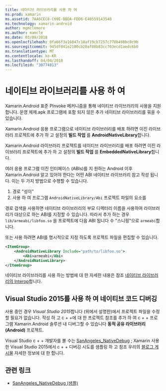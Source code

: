 ```yaml
---
title: 네이티브 라이브러리를 사용 하 여
ms.prod: xamarin
ms.assetid: 7AA6CEC8-C09E-BBDA-FDD6-E40559143548
ms.technology: xamarin-android
author: mgmclemore
ms.author: mamcle
ms.date: 03/09/2018
ms.openlocfilehash: 0fa66f3a16047c18af19cb7257c778b498bc0c9b
ms.sourcegitcommit: 945df041e2180cb20af08b83cc703ecd1aedc6b0
ms.translationtype: MT
ms.contentlocale: ko-KR
ms.lasthandoff: 04/04/2018
ms.locfileid: "30774813"
---
```

# <a name="using-native-libraries"></a>네이티브 라이브러리를 사용 하 여

Xamarin.Android 표준 PInvoke 메커니즘을 통해 네이티브 라이브러리의 사용을 지원 합니다. 운영 체제.apk 프로그램에 포함 되지 않은 추가 네이티브 라이브러리를 묶을 수 있습니다.

Xamarin.Android 응용 프로그램으로 네이티브 라이브러리를 배포 하려면 이진 라이브러리 프로젝트에 추가 하 고 설정의 **빌드 작업** 를 **AndroidNativeLibrary**합니다.

Xamarin.Android 라이브러리 프로젝트를 네이티브 라이브러리를 배포 하려면 이진 라이브러리 프로젝트에 추가 하 고 설정의 **빌드 작업** 를 **EmbeddedNativeLibrary**합니다.

여러 응용 프로그램 이진 인터페이스 (ABIs)를 지 원하는 Android 이후 Xamarin.Android 알고 있어야 한다는 어떤 ABI 네이티브 라이브러리 참고 작성 됩니다.
이는 두 가지 방법으로 수행할 수 있습니다.

1.  경로 "성이"
1.  사용 하 여 프로그램 `AndroidNativeLibrary/Abi` 프로젝트 파일의 요소를


경로 검색을 사용하면 네이티브 라이브러리의 부모 디렉터리 이름을 사용하여 라이브러리가 대상으로 하는 ABI를 지정할 수 있습니다. 따라서 추가 하는 경우 `lib/armeabi/libfoo.so` 을 프로젝트에 다음 ABI 됩니다 수 "스니핑"으로 `armeabi`합니다.

또는 사용 하려면 ABI를 명시적으로 지정 하도록 프로젝트 파일을 편집할 수 있습니다.

```xml
<ItemGroup>
    <AndroidNativeLibrary Include="path/to/libfoo.so">
        <Abi>armeabi</Abi>
    </AndroidNativeLibrary>
</ItemGroup>
```

네이티브 라이브러리를 사용 하는 방법에 대 한 자세한 내용은 참조 [네이티브 라이브러리의 Interop](http://www.mono-project.com/docs/advanced/pinvoke/)합니다.

## <a name="debugging-native-code-with-visual-studio-2015"></a>Visual Studio 2015를 사용 하 여 네이티브 코드 디버깅

사용 중인 경우 *Visual Studio 2015*합니다 (위에서 설명한)에서 프로젝트 파일을 수정할 필요가 없습니다.
작성 하 고 c + +에 대 한 프로젝트 참조를 추가 하 여 c + + 프로그램 Xamarin.Android 솔루션 내 디버그할 수 있습니다 **동적 공유 라이브러리 (Android)** 프로젝트.

Visual Studio c + + 개발자를 볼 수는 [SanAngeles_NativeDebug](https://developer.xamarin.com/samples/monodroid/SanAngeles_NDK/) ; Xamarin 사용한 Visual Studio 2015에서 c + + 디버깅 시도를 샘플링 하 고 참조 우리의 [블로그 게시물](https://blog.xamarin.com/build-and-debug-c-libraries-in-xamarin-android-apps-with-visual-studio-2015/) 자세한 정보에 대 한 합니다.



## <a name="related-links"></a>관련 링크

- [SanAngeles_NativeDebug (샘플)](https://developer.xamarin.com/samples/monodroid/SanAngeles_NDK/)
